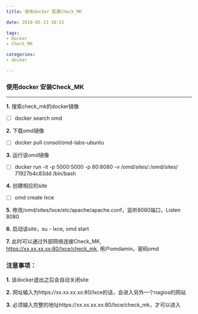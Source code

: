 ```yaml
---
title: 使用docker 配置Check_MK

date: 2018-05-13 18:52

tags:
- Docker
- Check_MK

categories:
- docker

---
```


### 使用docker 安装Check_MK

---

**1.** 搜索check_mk的docker镜像

- [ ]  docker search omd

**2.** 下载omd镜像

- [ ] docker pull consol/omd-labs-ubuntu

**3.** 运行该omd镜像

- [ ] docker run -it -p 5000:5000 -p 80:8080 -v /omd/sites/:/omd/sites/ 71927b4c83dd /bin/bash

<!-- more -->

**4.** 创建相应的site

- [ ] omd create lxce

**5.** 修改/omd/sites/lxce/etc/apache/apache.conf，监听8080端口，Listen 8080

**6.** 启动该site，su - lxce, omd start

**7.** 此时可以通过外部网络连接Check_MK, https://xx.xx.xx.xx:80/lxce/check_mk, 用户omdamin，密码omd

### 注意事项：

**1.** 该docker退出之后会自动关闭site

**2.** 网址输入为https://xx.xx.xx.xx:80/lxce的话，会进入另外一个nagios的网站

**3.** 必须输入完整的地址https://xx.xx.xx.xx:80/lxce/check_mk，才可以进入

<!--blog-->